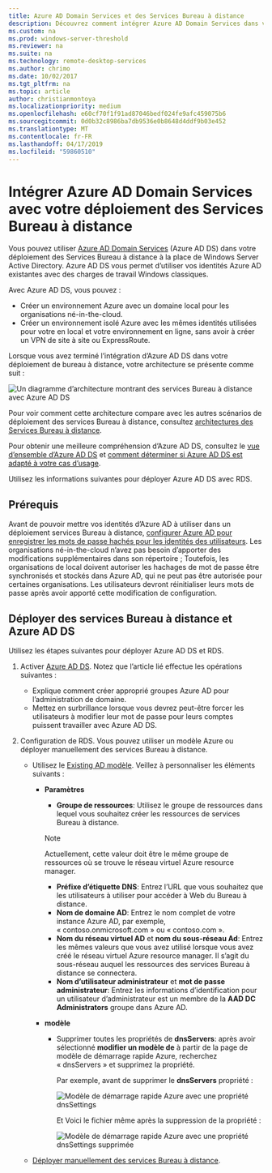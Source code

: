 ```yaml
---
title: Azure AD Domain Services et des Services Bureau à distance
description: Découvrez comment intégrer Azure AD Domain Services dans votre déploiement des services Bureau à distance.
ms.custom: na
ms.prod: windows-server-threshold
ms.reviewer: na
ms.suite: na
ms.technology: remote-desktop-services
ms.author: chrimo
ms.date: 10/02/2017
ms.tgt_pltfrm: na
ms.topic: article
author: christianmontoya
ms.localizationpriority: medium
ms.openlocfilehash: e60cf70f1f91ad87046bedf024fe9afc459075b6
ms.sourcegitcommit: 0d0b32c8986ba7db9536e0b8648d4ddf9b03e452
ms.translationtype: MT
ms.contentlocale: fr-FR
ms.lasthandoff: 04/17/2019
ms.locfileid: "59860510"
---
```

# <a name="integrate-azure-ad-domain-services-with-your-rds-deployment"></a>Intégrer Azure AD Domain Services avec votre déploiement des Services Bureau à distance

Vous pouvez utiliser [Azure AD Domain Services](/azure/active-directory-domain-services/active-directory-ds-overview) (Azure AD DS) dans votre déploiement des Services Bureau à distance à la place de Windows Server Active Directory. Azure AD DS vous permet d’utiliser vos identités Azure AD existantes avec des charges de travail Windows classiques.

Avec Azure AD DS, vous pouvez : 
- Créer un environnement Azure avec un domaine local pour les organisations né-in-the-cloud. 
- Créer un environnement isolé Azure avec les mêmes identités utilisées pour votre en local et votre environnement en ligne, sans avoir à créer un VPN de site à site ou ExpressRoute. 

Lorsque vous avez terminé l’intégration d’Azure AD DS dans votre déploiement de bureau à distance, votre architecture se présente comme suit :

![Un diagramme d’architecture montrant des services Bureau à distance avec Azure AD DS](media/aadds-rds.png)

Pour voir comment cette architecture compare avec les autres scénarios de déploiement des services Bureau à distance, consultez [architectures des Services Bureau à distance](desktop-hosting-logical-architecture.md).

Pour obtenir une meilleure compréhension d’Azure AD DS, consultez le [vue d’ensemble d’Azure AD DS](/azure/active-directory-domain-services/active-directory-ds-overview) et [comment déterminer si Azure AD DS est adapté à votre cas d’usage](/azure/active-directory-domain-services/active-directory-ds-comparison).

Utilisez les informations suivantes pour déployer Azure AD DS avec RDS.

## <a name="prerequisites"></a>Prérequis

Avant de pouvoir mettre vos identités d’Azure AD à utiliser dans un déploiement services Bureau à distance, [configurer Azure AD pour enregistrer les mots de passe hachés pour les identités des utilisateurs](/azure/active-directory-domain-services/active-directory-ds-getting-started-password-sync). Les organisations né-in-the-cloud n’avez pas besoin d’apporter des modifications supplémentaires dans son répertoire ; Toutefois, les organisations de local doivent autoriser les hachages de mot de passe être synchronisés et stockés dans Azure AD, qui ne peut pas être autorisée pour certaines organisations. Les utilisateurs devront réinitialiser leurs mots de passe après avoir apporté cette modification de configuration.

## <a name="deploy-azure-ad-ds-and-rds"></a>Déployer des services Bureau à distance et Azure AD DS 
Utilisez les étapes suivantes pour déployer Azure AD DS et RDS.

1. Activer [Azure AD DS](/azure/active-directory-domain-services/active-directory-ds-getting-started). Notez que l’article lié effectue les opérations suivantes :
   - Explique comment créer approprié groupes Azure AD pour l’administration de domaine.
   - Mettez en surbrillance lorsque vous devrez peut-être forcer les utilisateurs à modifier leur mot de passe pour leurs comptes puissent travailler avec Azure AD DS.
   
2. Configuration de RDS. Vous pouvez utiliser un modèle Azure ou déployer manuellement des services Bureau à distance.
   - Utilisez le [Existing AD modèle](https://azure.microsoft.com/resources/templates/rds-deployment-existing-ad/). Veillez à personnaliser les éléments suivants :
   
      - **Paramètres**
         - **Groupe de ressources**: Utilisez le groupe de ressources dans lequel vous souhaitez créer les ressources de services Bureau à distance.
         > [!NOTE] 
         > Actuellement, cette valeur doit être le même groupe de ressources où se trouve le réseau virtuel Azure resource manager.

         - **Préfixe d’étiquette DNS**: Entrez l’URL que vous souhaitez que les utilisateurs à utiliser pour accéder à Web du Bureau à distance.
         - **Nom de domaine AD**: Entrez le nom complet de votre instance Azure AD, par exemple, « contoso.onmicrosoft.com » ou « contoso.com ».
         - **Nom du réseau virtuel AD** et **nom du sous-réseau Ad**: Entrez les mêmes valeurs que vous avez utilisé lorsque vous avez créé le réseau virtuel Azure resource manager. Il s’agit du sous-réseau auquel les ressources des services Bureau à distance se connectera.
         - **Nom d’utilisateur administrateur** et **mot de passe administrateur**: Entrez les informations d’identification pour un utilisateur d’administrateur est un membre de la **AAD DC Administrators** groupe dans Azure AD.
   
      - **modèle**
         - Supprimer toutes les propriétés de **dnsServers**: après avoir sélectionné **modifier un modèle de** à partir de la page de modèle de démarrage rapide Azure, recherchez « dnsServers » et supprimez la propriété. 

            Par exemple, avant de supprimer le **dnsServers** propriété :
      
            ![Modèle de démarrage rapide Azure avec une propriété dnsSettings](media/rds-remove-dnssettings-before.png)

            Et Voici le fichier même après la suppression de la propriété :

            ![Modèle de démarrage rapide Azure avec une propriété dnsSettings supprimée](media/rds-remove-dnssettings-after.png)
   
   - [Déployer manuellement des services Bureau à distance](rds-deploy-infrastructure.md). 

